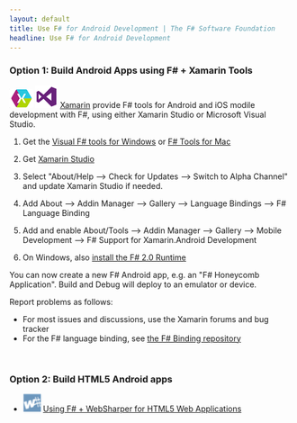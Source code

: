 ```yaml
---
layout: default
title: Use F# for Android Development | The F# Software Foundation
headline: Use F# for Android Development
---
```


### Option 1: Build Android Apps using F# + Xamarin Tools 

![logo](/images/thumbs/xamarin-studio.png)&nbsp;![logo](/images/thumbs/vstudio.png)&nbsp;[Xamarin](http://xamarin.com) provide F# tools for  Android and iOS modile development with F#, using either Xamarin Studio or Microsoft Visual Studio.

1. Get the [Visual F# tools for Windows](/use/windows) or [F# Tools for Mac](/use/mac)

2. Get [Xamarin Studio](http://xamarin.com/download)

3. Select "About/Help --> Check for Updates --> Switch to Alpha Channel" and update Xamarin Studio if needed.

4. Add About --> Addin Manager --> Gallery --> Language Bindings --> F# Language Binding
  
5. Add and enable About/Tools --> Addin Manager --> Gallery --> Mobile Development --> F# Support for Xamarin.Android Development

6. On Windows, also [install the F# 2.0 Runtime](http://www.microsoft.com/en-us/download/details.aspx?id=13450)

You can now create a new F# Android app, e.g. an "F# Honeycomb Application". Build and Debug will deploy to an emulator or device.

Report problems as follows:

* For most issues and discussions, use the Xamarin forums and bug tracker
* For the F# language binding, see [the F# Binding repository](http://github.com/fsharp/fsharpbinding)

<br />

### Option 2: Build HTML5 Android apps 

* ![logo](/images/thumbs/WebSharper.png)&nbsp;[Using F# + WebSharper for HTML5 Web Applications](/use/html5)
